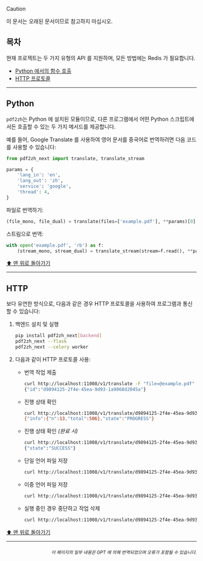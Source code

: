 > [!CAUTION]
>
> 이 문서는 오래된 문서이므로 참고하지 마십시오.

<h2 id="목차">목차</h2>
현재 프로젝트는 두 가지 유형의 API 를 지원하며, 모든 방법에는 Redis 가 필요합니다.

- [Python 에서의 함수 호출](#api-python)
- [HTTP 프로토콜](#api-http)

---

<h2 id="api-python">Python</h2>

`pdf2zh`는 Python 에 설치된 모듈이므로, 다른 프로그램에서 어떤 Python 스크립트에서든 호출할 수 있는 두 가지 메서드를 제공합니다.

예를 들어, Google Translate 를 사용하여 영어 문서를 중국어로 번역하려면 다음 코드를 사용할 수 있습니다:

```python
from pdf2zh_next import translate, translate_stream

params = {
    'lang_in': 'en',
    'lang_out': 'zh',
    'service': 'google',
    'thread': 4,
}
```
파일로 번역하기:
```python
(file_mono, file_dual) = translate(files=['example.pdf'], **params)[0]
```
스트림으로 번역:
```python
with open('example.pdf', 'rb') as f:
    (stream_mono, stream_dual) = translate_stream(stream=f.read(), **params)
```

[⬆️ 맨 위로 돌아가기](#toc)

---

<h2 id="api-http">HTTP</h2>

보다 유연한 방식으로, 다음과 같은 경우 HTTP 프로토콜을 사용하여 프로그램과 통신할 수 있습니다:

1. 백엔드 설치 및 실행

   ```bash
   pip install pdf2zh_next[backend]
   pdf2zh_next --flask
   pdf2zh_next --celery worker
   ```

2. 다음과 같이 HTTP 프로토콜 사용:

   - 번역 작업 제출

     ```bash
     curl http://localhost:11008/v1/translate -F "file=@example.pdf" -F "data={\"lang_in\":\"en\",\"lang_out\":\"zh\",\"service\":\"google\",\"thread\":4}"
     {"id":"d9894125-2f4e-45ea-9d93-1a9068d2045a"}
     ```

   - 진행 상태 확인

     ```bash
     curl http://localhost:11008/v1/translate/d9894125-2f4e-45ea-9d93-1a9068d2045a
     {"info":{"n":13,"total":506},"state":"PROGRESS"}
     ```

   - 진행 상태 확인 _(완료 시)_

     ```bash
     curl http://localhost:11008/v1/translate/d9894125-2f4e-45ea-9d93-1a9068d2045a
     {"state":"SUCCESS"}
     ```

   - 단일 언어 파일 저장

     ```bash
     curl http://localhost:11008/v1/translate/d9894125-2f4e-45ea-9d93-1a9068d2045a/mono --output example-mono.pdf
     ```

   - 이중 언어 파일 저장

     ```bash
     curl http://localhost:11008/v1/translate/d9894125-2f4e-45ea-9d93-1a9068d2045a/dual --output example-dual.pdf
     ```

   - 실행 중인 경우 중단하고 작업 삭제
     ```bash
     curl http://localhost:11008/v1/translate/d9894125-2f4e-45ea-9d93-1a9068d2045a -X DELETE
     ```

[⬆️ 맨 위로 돌아가기](#toc)

---

<div align="right"> 
<h6><small>이 페이지의 일부 내용은 GPT 에 의해 번역되었으며 오류가 포함될 수 있습니다.</small></h6>